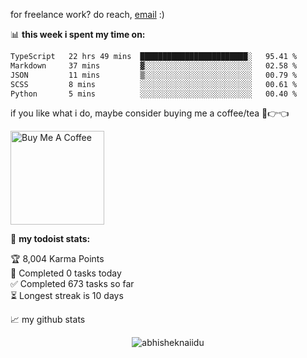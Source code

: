 for freelance work? do reach, [email](mailto:abhishknads.work@gmail.com) :)

📊 **this week i spent my time on:**
<!--START_SECTION:waka-->

```txt
TypeScript   22 hrs 49 mins  ████████████████████████░   95.41 %
Markdown     37 mins         ▓░░░░░░░░░░░░░░░░░░░░░░░░   02.58 %
JSON         11 mins         ▒░░░░░░░░░░░░░░░░░░░░░░░░   00.79 %
SCSS         8 mins          ░░░░░░░░░░░░░░░░░░░░░░░░░   00.61 %
Python       5 mins          ░░░░░░░░░░░░░░░░░░░░░░░░░   00.40 %
```

<!--END_SECTION:waka-->

if you like what i do, maybe consider buying me a coffee/tea 🥺👉👈

<a href="https://www.buymeacoffee.com/abhisheknaiidu" target="_blank"><img src="https://cdn.buymeacoffee.com/buttons/v2/default-red.png" alt="Buy Me A Coffee" width="150" ></a>

🚧 **my todoist stats:**
<!-- TODO-IST:START -->
🏆  8,004 Karma Points           
🌸  Completed 0 tasks today           
✅  Completed 673 tasks so far           
⏳  Longest streak is 10 days
<!-- TODO-IST:END -->


📈 my github stats

<p align="center"> <img src="https://github-readme-stats.vercel.app/api?username=abhisheknaiidu&show_icons=true&theme=gotham" alt="abhisheknaiidu" />




